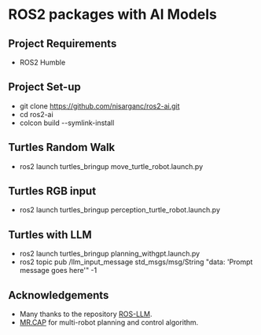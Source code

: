 # ROS2 packages with AI Models 

## Project Requirements
- ROS2 Humble

## Project Set-up
- git clone https://github.com/nisarganc/ros2-ai.git
- cd ros2-ai
- colcon build --symlink-install

## Turtles Random Walk   
- ros2 launch turtles_bringup move_turtle_robot.launch.py

## Turtles RGB input
- ros2 launch turtles_bringup perception_turtle_robot.launch.py

## Turtles with LLM
- ros2 launch turtles_bringup planning_withgpt.launch.py
- ros2 topic pub /llm_input_message std_msgs/msg/String "data: 'Prompt message goes here'" -1

## Acknowledgements
- Many thanks to the repository [ROS-LLM](https://github.com/Auromix/ROS-LLM).
- [MR.CAP](https://github.com/h2jaafar/mr.cap) for multi-robot planning and control algorithm.